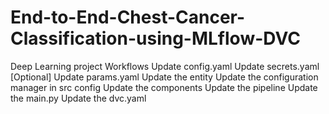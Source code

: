 # End-to-End-Chest-Cancer-Classification-using-MLflow-DVC
Deep Learning project
Workflows
Update config.yaml
Update secrets.yaml [Optional]
Update params.yaml
Update the entity
Update the configuration manager in src config
Update the components
Update the pipeline
Update the main.py
Update the dvc.yaml


